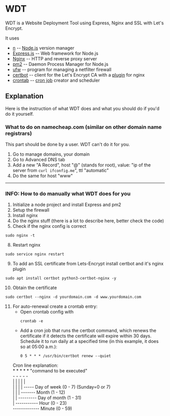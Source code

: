 # WDT
WDT is a Website Deployment Tool using Express, Nginx and SSL with Let's Encrypt. </br>

It uses
- [n](https://github.com/tj/n) -- [Node.js](https://nodejs.org/en/) version manager
- [Express.js](https://expressjs.com/) -- Web framework for Node.js
- [Nginx](https://nginx.org/) --  HTTP and reverse proxy server
- [pm2](https://pm2.keymetrics.io/) -- Daemon Process Manager for Node.js
- [ufw](https://wiki.archlinux.org/title/Uncomplicated_Firewall) -- program for managing a netfilter firewall
- [certbot](https://github.com/certbot/certbot) -- client for the Let's Encrypt CA with a [plugin](https://packages.debian.org/buster/python3-certbot-nginx) for nginx
- [crontab](https://man7.org/linux/man-pages/man5/crontab.5.html) -- [cron job](https://en.wikipedia.org/wiki/Cron) creator and scheduler

## Explanation

Here is the instruction of what WDT does and what you should do if you'd do it yourself.

### What to do on namecheap.com (similar on other domain name registrars)
This part should be done by a user. WDT can't do it for you.
1. Go to manage domains, your domain
2. Go to Advanced DNS tab
3. Add a new "A Record", host "@" (stands for root), value: "ip of the server from `curl ifconfig.me`", ttl "automatic"
4. Do the same for host "www"

---
### INFO: How to do manually what WDT does for you
1. Initialize a node project and install Express and pm2
2. Setup the firewall
3. Install nginx
6. Do the nginx stuff (there is a lot to describe here, better check the code)
7. Check if the nginx config is correct
```
sudo nginx -t
```
8. Restart nginx
```
sudo service nginx restart
```
9. To add an SSL certificate from Lets-Encrypt install certbot and it's nginx plugin
```
sudo apt install certbot python3-certbot-nginx -y
```
10. Obtain the certificate
```
sudo certbot --nginx -d yourdomain.com -d www.yourdomain.com
```
11. For auto-renewal create a crontab entry:
      - Open crontab config with
        ```
        crontab -e
        ```
      - Add a cron job that runs the certbot command, which renews the
        certificate if it detects the certificate will expire within 30 days.
        Schedule it to run daily at a specified time (in this example, it does so at 05:00 a.m.):
        ```
        0 5 * * * /usr/bin/certbot renew --quiet
        ```
    Cron line explanation: </br>
    \* \* \* \* \* "command to be executed" </br>
    \- \- \- \- \- </br>
    | | | | | </br>
    | | | | ----- Day of week (0 - 7) (Sunday=0 or 7) </br>
    | | | ------- Month (1 - 12) </br>
    | | --------- Day of month (1 - 31) </br>
    | ----------- Hour (0 - 23) </br>
    ------------- Minute (0 - 59)
